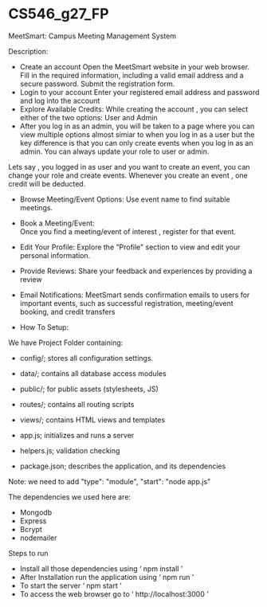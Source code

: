 # CS546_g27_FP
MeetSmart: Campus Meeting Management System

Description:

- Create an account
Open the MeetSmart website in your web browser.
Fill in the required information, including a valid email address and a secure password.
Submit the registration form.
- Login to your account
Enter your registered email address and password and log into the account
- Explore Available Credits:
While creating the account , you can select either of the two options: User and Admin
- After you log in as an admin, you will be taken to a page where you can view multiple options almost simiar to when you log in as a user but the key difference is that you can only create events when you log in as an admin. You can always update your role to user or admin.

Lets say , you logged in as user and you want to create an event, you can change your role and create events.
Whenever you create an event , one credit will be deducted.
- Browse Meeting/Event Options:
  Use event name to find suitable meetings.
- Book a Meeting/Event:  
Once you find a meeting/event of interest , register for that event.
- Edit Your Profile:
Explore the "Profile" section to view and edit your personal information.
- Provide Reviews:
Share your feedback and experiences by providing a review
- Email Notifications:
MeetSmart sends confirmation emails to users for important events, such as successful registration, meeting/event booking, and credit transfers


- How To Setup:

We have Project Folder containing:

- config/; stores all configuration settings.
  
- data/; contains all database access modules
  
- public/; for public assets (stylesheets, JS)
  
- ​​routes/; contains all routing scripts

- views/; contains HTML views and templates
  
- app.js; initializes and runs a server
  
- helpers.js; validation checking
  
- package.json; describes the application, and its dependencies

Note: we need to add "type": "module", "start": "node app.js"

The dependencies we used here are:
- Mongodb
- Express
- Bcrypt
- nodemailer

Steps to run
- Install all those dependencies using ‘ npm install ’
- After Installation run the application using ‘ npm run ’
- To start the server ‘ npm start ’
- To access the web browser go to ‘ http://localhost:3000 ’ 



